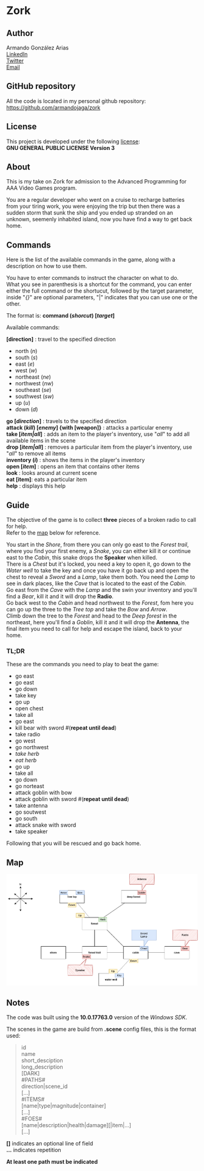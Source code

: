 # Zork

## Author
 Armando González Arias  
 [LinkedIn](https://www.linkedin.com/in/armandojaga/)  
 [Twitter](https://twitter.com/armandojaga)  
 [Email](mailto:me@armando.dev)  

 ## GitHub repository

All the code is located in my personal github repository:  
https://github.com/armandojaga/zork

## License
This project is developed under the following [license](./LICENSE.txt):  
**GNU GENERAL PUBLIC LICENSE Version 3**

## About
This is my take on Zork for admission to the Advanced Programming for AAA Video Games program.

You are a regular developer who went on a cruise to recharge batteries from your tiring work, you were enjoying the trip but then there was a sudden storm that sunk the ship and you ended up stranded on an unknown, seemenly inhabited island, now you have find a way to get back home.

## Commands

Here is the list of the available commands in the game, along with a description on how to use them.

You have to enter commands to instruct the character on what to do.  
What you see in parenthesis is a shortcut for the command, you can enter either the full command or the shortucut, 
followed by the target parameter, inside "*{}*" are optional parameters, "|" indicates that you can use one or the other.

The format is: **command (*shorcut*) [*target*]**

Available commands:  

**[direction]** : travel to the specified direction 
 - north (*n*)
 - south (*s*)
 - east (*e*)
 - west (*w*)
 - northeast (*ne*)
 - northwest (*nw*)
 - southeast (*se*)
 - southwest (*sw*)
 - up (*u*)
 - down (*d*)  

**go [*direction*]** : travels to the specified direction  
**attack (*kill*) [*enemy*] {with [weapon]}** : attacks a particular enemy  
**take [*item|all*]** : adds an item to the player's inventory, use "*all*" to add all available items in the scene  
**drop [*item|all*]** : removes a particular item from the player's inventory, use "*all*" to remove all items  
**inventory (*i*)** : shows the items in the player's inventory  
**open [*item*]** : opens an item that contains other items  
**look** : looks around at current scene  
**eat [**item**]**: eats a particular item  
**help** : displays this help  

## Guide

The objective of the game is to collect **three** pieces of a broken radio to call for help.  
Refer to the [map][map] below for reference.

You start in the *Shore*, from there you can only go east to the *Forest trail*, 
where you find your first enemy, a *Snake*, you can either kill it or continue east 
to the *Cabin*, this snake drops the **Speaker** when killed.  
There is a *Chest* but it's locked, you need a key to open it, go down to the *Water well* to take the key and once you have it go back up and open the chest to reveal a *Sword* and a *Lamp*, take them both.
You need the *Lamp* to see in dark places, like the *Cave* that is located to the east of the *Cabin*.  
Go east from the *Cave* with the *Lamp* and the swin your inventory and you'll find a *Bear*, kill it and it will drop the **Radio**.  
Go back west to the *Cabin* and head northwest to the *Forest*, fom here you can go up the three to the *Tree top* and take the *Bow* and *Arrow*.  
Climb down the tree to the *Forest* and head to the *Deep forest* in the northeast, here you'll find a *Goblin*, kill it and it will drop the **Antenna**, the final item you need to call for help and escape the island, back to your home.


### TL;DR
These are the commands you need to play to beat the game:  
- go east
- go east
- go down
- take key
- go up
- open chest
- take all
- go east
- kill bear with sword #(**repeat until dead**)
- take radio
- go west
- go northwest
- *take herb*
- *eat herb*
- go up
- take all
- go down
- go norteast
- attack goblin with bow
- attack goblin with sword #(**repeat until dead**)
- take antenna
- go soutwest
- go south
- attack snake with sword
- take speaker

Following that you will be rescued and go back home.

## Map 
[map]: #map "Map"

![My Zork map](resources/map.png)

## Notes
The code was built using the **10.0.17763.0** version of the *Windows SDK*.

The scenes in the game are build from **.scene** config files, this is the format used:  

>id  
>name  
>short_desciption  
>long_description  
>[DARK]  
>#PATHS#  
>direction|scene_id  
>[...]  
>#ITEMS#  
>[name|type|magnitude|container]  
>[...]  
>#FOES#  
>[name|description|health|damage][|item|...]  
>[...]  

**[]** indicates an optional line of field  
**...** indicates repetition  

**At least one path must be indicated**
